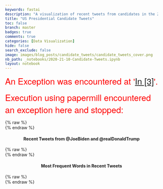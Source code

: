 ```yaml
---
keywords: fastai
description: "A visualization of recent tweets from candidates in the 2020 US Presidential Election."
title: "US Presidential Candidate Tweets"
toc: false
branch: master
badges: true
comments: true
categories: [Data Visualization]
hide: false
search_exclude: false
image: images/blog_posts/candidate_tweets/candidate_tweets_cover.png
nb_path: _notebooks/2020-21-10-Candidate-Tweets.ipynb
layout: notebook
---
```


<!--
#################################################
### THIS FILE WAS AUTOGENERATED! DO NOT EDIT! ###
#################################################
# file to edit: _notebooks/2020-21-10-Candidate-Tweets.ipynb
-->

<div class="container" id="notebook-container">
        
<div class="cell border-box-sizing text_cell rendered celltag_papermill-error-cell-tag"><div class="inner_cell">
<div class="text_cell_render border-box-sizing rendered_html">
<p><span style="color:red; font-family:Helvetica Neue, Helvetica, Arial, sans-serif; font-size:2em;">An Exception was encountered at '<a href="#papermill-error-cell">In [3]</a>'.</span></p>

</div>
</div>
</div>
<div class="cell border-box-sizing text_cell rendered celltag_papermill-error-cell-tag"><div class="inner_cell">
<div class="text_cell_render border-box-sizing rendered_html">
<p><span id="papermill-error-cell" style="color:red; font-family:Helvetica Neue, Helvetica, Arial, sans-serif; font-size:2em;">Execution using papermill encountered an exception here and stopped:</span></p>

</div>
</div>
</div>
    {% raw %}
    
<div class="cell border-box-sizing code_cell rendered">

</div>
    {% endraw %}

<div class="cell border-box-sizing text_cell rendered"><div class="inner_cell">
<div class="text_cell_render border-box-sizing rendered_html">
<h4 align="center">Recent Tweets from @JoeBiden and @realDonaldTrump</h4>
</div>
</div>
</div>
    {% raw %}
    
<div class="cell border-box-sizing code_cell rendered">

</div>
    {% endraw %}

<div class="cell border-box-sizing text_cell rendered"><div class="inner_cell">
<div class="text_cell_render border-box-sizing rendered_html">
<h4 align="center">Most Frequent Words in Recent Tweets</h4>
</div>
</div>
</div>
    {% raw %}
    
<div class="cell border-box-sizing code_cell rendered">

</div>
    {% endraw %}

</div>
 

